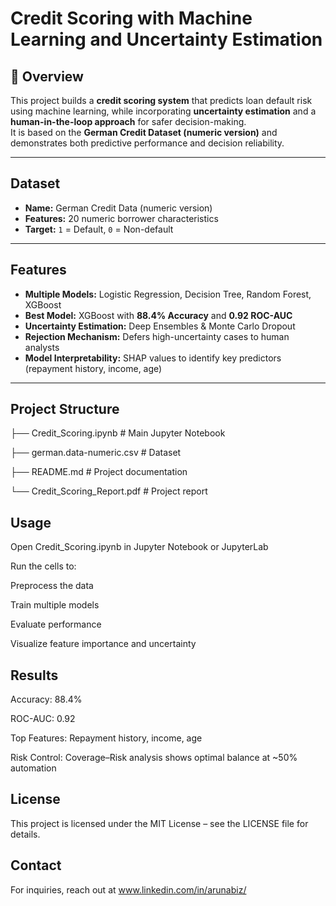 # Credit Scoring with Machine Learning and Uncertainty Estimation

## 📌 Overview
This project builds a **credit scoring system** that predicts loan default risk using machine learning, while incorporating **uncertainty estimation** and a **human-in-the-loop approach** for safer decision-making.  
It is based on the **German Credit Dataset (numeric version)** and demonstrates both predictive performance and decision reliability.

---

## Dataset
- **Name:** German Credit Data (numeric version)  
- **Features:** 20 numeric borrower characteristics  
- **Target:** `1` = Default, `0` = Non-default  

---

## Features
- **Multiple Models:** Logistic Regression, Decision Tree, Random Forest, XGBoost  
- **Best Model:** XGBoost with **88.4% Accuracy** and **0.92 ROC-AUC**  
- **Uncertainty Estimation:** Deep Ensembles & Monte Carlo Dropout  
- **Rejection Mechanism:** Defers high-uncertainty cases to human analysts  
- **Model Interpretability:** SHAP values to identify key predictors (repayment history, income, age)  

---

## Project Structure
├── Credit_Scoring.ipynb # Main Jupyter Notebook

├── german.data-numeric.csv # Dataset

├── README.md # Project documentation

└── Credit_Scoring_Report.pdf # Project report

## Usage
Open Credit_Scoring.ipynb in Jupyter Notebook or JupyterLab

Run the cells to:

Preprocess the data

Train multiple models

Evaluate performance

Visualize feature importance and uncertainty

## Results
Accuracy: 88.4%

ROC-AUC: 0.92

Top Features: Repayment history, income, age

Risk Control: Coverage–Risk analysis shows optimal balance at ~50% automation

## License
This project is licensed under the MIT License – see the LICENSE file for details.

## Contact
For inquiries, reach out at www.linkedin.com/in/arunabiz/
